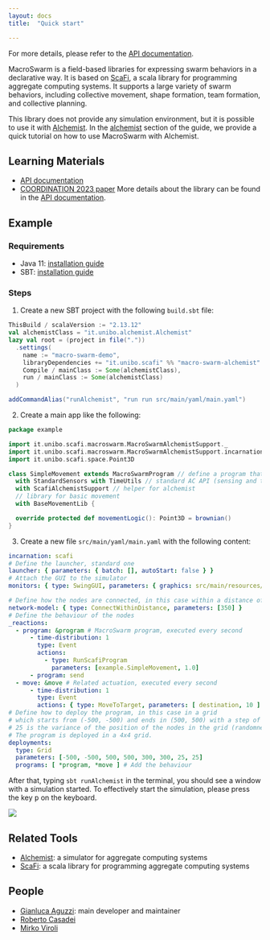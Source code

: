 ```yaml
---
layout: docs
title:  "Quick start"

---
```



For more details, please refer to the [API documentation](https://scafi.github.io/macro-swarm/api/it/unibo/scafi/index.html).

MacroSwarm is a field-based libraries for expressing swarm behaviors in a declarative way.
It is based on [ScaFi](), a scala library for programming aggregate computing systems.
It supports a large variety of swarm behaviors, including collective movement, shape formation, team formation, and collective planning.

This library does not provide any simulation environment, but it is possible to use it with [Alchemist](https://alchemistsimulator.github.io/).
In the [alchemist](/macro-swarm/guide/alchemist.html) section of the guide, we provide a quick tutorial on how to use MacroSwarm with Alchemist.

## Learning Materials
- [API documentation](https://scafi.github.io/macro-swarm/api/it/unibo/scafi/index.html)
- [COORDINATION 2023 paper](https://www.researchgate.net/publication/371587547_MacroSwarm_A_Field-Based_Compositional_Framework_for_Swarm_Programming)
More details about the library can be found in the [API documentation](https://scafi.github.io/macro-swarm/api/it/unibo/scafi/index.html).

## Example

### Requirements
- Java 11: [installation guide](https://openjdk.org/install/)
- SBT: [installation guide](https://www.scala-sbt.org/1.x/docs/Setup.html)

### Steps
1) Create a new SBT project with the following `build.sbt` file:
```scala
ThisBuild / scalaVersion := "2.13.12"
val alchemistClass = "it.unibo.alchemist.Alchemist"
lazy val root = (project in file("."))
  .settings(
    name := "macro-swarm-demo",
    libraryDependencies += "it.unibo.scafi" %% "macro-swarm-alchemist" % "1.5.3",
    Compile / mainClass := Some(alchemistClass),
    run / mainClass := Some(alchemistClass)
  )

addCommandAlias("runAlchemist", "run run src/main/yaml/main.yaml")
```

2) Create a main app like the following:
```scala
package example

import it.unibo.scafi.macroswarm.MacroSwarmAlchemistSupport._
import it.unibo.scafi.macroswarm.MacroSwarmAlchemistSupport.incarnation._
import it.unibo.scafi.space.Point3D

class SimpleMovement extends MacroSwarmProgram // define a program that supports the movement in alchemist env
  with StandardSensors with TimeUtils // standard AC API (sensing and time)
  with ScafiAlchemistSupport // helper for alchemist
  // library for basic movement
  with BaseMovementLib {

  override protected def movementLogic(): Point3D = brownian()
}
```

3) Create a new file `src/main/yaml/main.yaml` with the following content:

```yaml
incarnation: scafi
# Define the launcher, standard one
launcher: { parameters: { batch: [], autoStart: false } }
# Attach the GUI to the simulator
monitors: { type: SwingGUI, parameters: { graphics: src/main/resources/effect.json } }

# Define how the nodes are connected, in this case within a distance of 350 units
network-model: { type: ConnectWithinDistance, parameters: [350] }
# Define the behaviour of the nodes
_reactions:
  - program: &program # MacroSwarm program, executed every second
      - time-distribution: 1
        type: Event
        actions:
          - type: RunScafiProgram
            parameters: [example.SimpleMovement, 1.0]
      - program: send
  - move: &move # Related actuation, executed every second
      - time-distribution: 1
        type: Event
        actions: { type: MoveToTarget, parameters: [ destination, 10 ] }
# Define how to deploy the program, in this case in a grid
# which starts from (-500, -500) and ends in (500, 500) with a step of (300, 300).
# 25 is the variance of the position of the nodes in the grid (randomness).
# The program is deployed in a 4x4 grid.
deployments:
  type: Grid
  parameters: [-500, -500, 500, 500, 300, 300, 25, 25]
  programs: [ *program, *move ] # Add the behaviour
```
After that, typing `sbt runAlchemist` in the terminal, you should see a window with a simulation started.
To effectively start the simulation, please press the key <kbd>p</kbd> on the keyboard.

![](https://user-images.githubusercontent.com/23448811/224010877-6f5c9d36-d348-4343-8b66-19f78778297e.gif)


## Related Tools
- [Alchemist](https://alchemistsimulator.github.io/): a simulator for aggregate computing systems
- [ScaFi](https://scafi.github.io/): a scala library for programming aggregate computing systems

## People
- [Gianluca Aguzzi](https://www.unibo.it/sitoweb/gianluca.aguzzi): main developer and maintainer
- [Roberto Casadei](https://www.unibo.it/sitoweb/roby.casadei)
- [Mirko Viroli](https://www.unibo.it/sitoweb/mirko.viroli)
